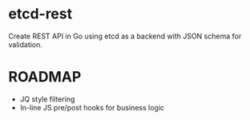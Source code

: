 # etcd-rest

Create REST API in Go using etcd as a backend with JSON schema for validation.

# ROADMAP

- JQ style filtering
- In-line JS pre/post hooks for business logic
